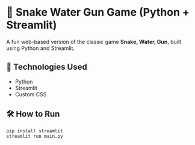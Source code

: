 # 🐍 Snake Water Gun Game (Python + Streamlit)

A fun web-based version of the classic game **Snake, Water, Gun**, built using Python and Streamlit.

## 🔧 Technologies Used
- Python
- Streamlit
- Custom CSS

## 🛠️ How to Run
```bash
pip install streamlit
streamlit run main.py
